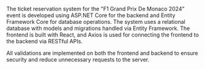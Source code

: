 
The ticket reservation system for the "F1 Grand Prix De Monaco 2024" event is developed using ASP.NET Core for the backend and Entity Framework Core for database operations. The system uses a relational database with models and migrations handled via Entity Framework. The frontend is built with React, and Axios is used for connecting the frontend to the backend via RESTful APIs.

All validations are implemented on both the frontend and backend to ensure security and reduce unnecessary requests to the server.